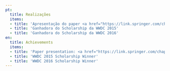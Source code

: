 ```yaml
---
pt:
  title: Realizações
  items:
  - title: 'Apresentação do paper <a href="https://link.springer.com/chapter/10.1007/978-3-319-20898-5_63" target="_blank" rel="noopener noreferrer">TattooAR - Augmented Reality Interactive Tattoos</a> na Conferência <a href="http://www.hci.international" target="_blank" rel="noopener noreferrer">HCII</a> 2015'
  - title: 'Ganhadora do Scholarship da WWDC 2015'
  - title: 'Ganhadora do Scholarship da WWDC 2016'
en:
  title: Achievements
  items:
  - title: 'Paper presentation: <a href="https://link.springer.com/chapter/10.1007/978-3-319-20898-5_63" target="_blank" rel="noopener noreferrer">TattooAR - Augmented Reality Interactive Tattoos</a> project at <a href="http://www.hci.international" target="_blank" rel="noopener noreferrer">HCII Conference</a> 2015'
  - title: 'WWDC 2015 Scholarship Winner'
  - title: 'WWDC 2016 Scholarship Winner'
---
```

